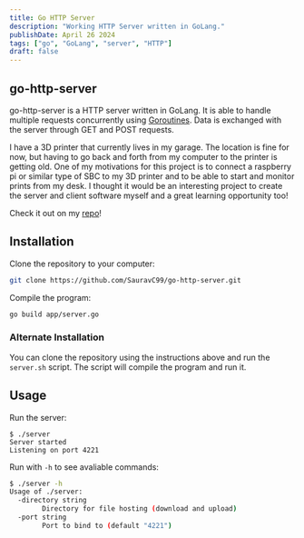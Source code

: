 ```yaml
---
title: Go HTTP Server
description: "Working HTTP Server written in GoLang."
publishDate: April 26 2024
tags: ["go", "GoLang", "server", "HTTP"]
draft: false
---
```


## go-http-server

go-http-server is a HTTP server written in GoLang. It is able to handle multiple requests concurrently using [Goroutines](https://go.dev/tour/concurrency/1). Data is exchanged with the server through GET and POST requests.

I have a 3D printer that currently lives in my garage. The location is fine for now, but having to go back and forth from my computer to the printer is getting old. One of my motivations for this project is to connect a raspberry pi or similar type of SBC to my 3D printer and to be able to start and monitor prints from my desk. I thought it would be an interesting project to create the server and client software myself and a great learning opportunity too!

Check it out on my [repo](https://github.com/SauravC99/go-http-server)!

## Installation

Clone the repository to your computer:

```bash
git clone https://github.com/SauravC99/go-http-server.git
```

Compile the program:

```bash
go build app/server.go
```

### Alternate Installation

You can clone the repository using the instructions above and run the `server.sh` script. The script will compile the program and run it.

## Usage

Run the server:

```shell
$ ./server
Server started
Listening on port 4221
```

Run with `-h` to see avaliable commands:

```bash
$ ./server -h
Usage of ./server:
  -directory string
        Directory for file hosting (download and upload)
  -port string
        Port to bind to (default "4221")
```
